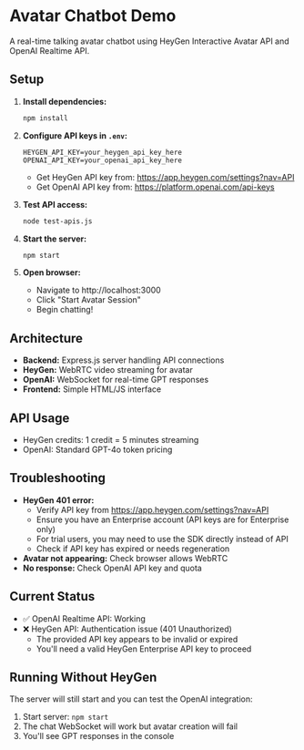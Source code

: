 # Avatar Chatbot Demo

A real-time talking avatar chatbot using HeyGen Interactive Avatar API and OpenAI Realtime API.

## Setup

1. **Install dependencies:**
   ```bash
   npm install
   ```

2. **Configure API keys in `.env`:**
   ```
   HEYGEN_API_KEY=your_heygen_api_key_here
   OPENAI_API_KEY=your_openai_api_key_here
   ```

   - Get HeyGen API key from: https://app.heygen.com/settings?nav=API
   - Get OpenAI API key from: https://platform.openai.com/api-keys

3. **Test API access:**
   ```bash
   node test-apis.js
   ```

4. **Start the server:**
   ```bash
   npm start
   ```

5. **Open browser:**
   - Navigate to http://localhost:3000
   - Click "Start Avatar Session"
   - Begin chatting!

## Architecture

- **Backend:** Express.js server handling API connections
- **HeyGen:** WebRTC video streaming for avatar
- **OpenAI:** WebSocket for real-time GPT responses
- **Frontend:** Simple HTML/JS interface

## API Usage

- HeyGen credits: 1 credit = 5 minutes streaming
- OpenAI: Standard GPT-4o token pricing

## Troubleshooting

- **HeyGen 401 error:** 
  - Verify API key from https://app.heygen.com/settings?nav=API
  - Ensure you have an Enterprise account (API keys are for Enterprise only)
  - For trial users, you may need to use the SDK directly instead of API
  - Check if API key has expired or needs regeneration
- **Avatar not appearing:** Check browser allows WebRTC
- **No response:** Check OpenAI API key and quota

## Current Status

- ✅ OpenAI Realtime API: Working
- ❌ HeyGen API: Authentication issue (401 Unauthorized)
  - The provided API key appears to be invalid or expired
  - You'll need a valid HeyGen Enterprise API key to proceed

## Running Without HeyGen

The server will still start and you can test the OpenAI integration:
1. Start server: `npm start`
2. The chat WebSocket will work but avatar creation will fail
3. You'll see GPT responses in the console